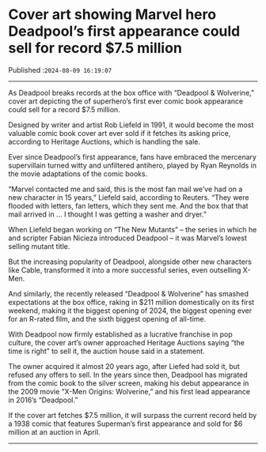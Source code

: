 # Cover art showing Marvel hero Deadpool’s first appearance could sell for record $7.5 million

Published :`2024-08-09 16:19:07`

---

As Deadpool breaks records at the box office with “Deadpool & Wolverine,” cover art depicting the of superhero’s first ever comic book appearance could sell for a record $7.5 million.

Designed by writer and artist Rob Liefeld in 1991, it would become the most valuable comic book cover art ever sold if it fetches its asking price, according to Heritage Auctions, which is handling the sale.

Ever since Deadpool’s first appearance, fans have embraced the mercenary supervillain turned witty and unfiltered antihero, played by Ryan Reynolds in the movie adaptations of the comic books.

“Marvel contacted me and said, this is the most fan mail we’ve had on a new character in 15 years,” Liefeld said, according to Reuters. “They were flooded with letters, fan letters, which they sent me. And the box that that mail arrived in … I thought I was getting a washer and dryer.”

When Liefeld began working on “The New Mutants” – the series in which he and scripter Fabian Nicieza introduced Deadpool – it was Marvel’s lowest selling mutant title.

But the increasing popularity of Deadpool, alongside other new characters like Cable, transformed it into a more successful series, even outselling X-Men.

And similarly, the recently released “Deadpool & Wolverine” has smashed expectations at the box office, raking in $211 million domestically on its first weekend, making it the biggest opening of 2024, the biggest opening ever for an R-rated film, and the sixth biggest opening of all-time.

With Deadpool now firmly established as a lucrative franchise in pop culture, the cover art’s owner approached Heritage Auctions saying “the time is right” to sell it, the auction house said in a statement.

The owner acquired it almost 20 years ago, after Liefed had sold it, but refused any offers to sell. In the years since then, Deadpool has migrated from the comic book to the silver screen, making his debut appearance in the 2009 movie “X-Men Origins: Wolverine,” and his first lead appearance in 2016’s “Deadpool.”

If the cover art fetches $7.5 million, it will surpass the current record held by a 1938 comic that features Superman’s first appearance and sold for $6 million at an auction in April.

---

